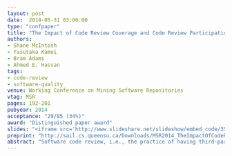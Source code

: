 ```yaml
---
layout: post
date:  2014-05-31 03:00:00
type: "confpaper"
title: "The Impact of Code Review Coverage and Code Review Participation on Software Quality: A Case Study of the Qt, VTK, and ITK Projects"
authors:
- Shane McIntosh
- Yasutaka Kamei
- Bram Adams
- Ahmed E. Hassan
tags:
- code-review
- software-quality
venue: Working Conference on Mining Software Repositories
vtag: MSR
pages: 192-201
pubyear: 2014
acceptance: "29/85 (34%)"
award: "Distinguished paper award"
slides: "<iframe src='http://www.slideshare.net/slideshow/embed_code/35705165' width='427' height='356' frameborder='0' marginwidth='0' marginheight='0' scrolling='no' style='border:1px solid #CCC; border-width:1px 1px 0; margin-bottom:5px; max-width: 100%;' allowfullscreen> </iframe>"
preprint: "http://sail.cs.queensu.ca/Downloads/MSR2014_TheImpactOfCodeReviewCoverageAndCodeReviewParticipationOnSoftwareQuality_ACaseStudyOfTheQt,VTK,AndITKProjects.pdf"
abstract: "Software code review, i.e., the practice of having third-party team members critique changes to a software system, is a well-established best practice in both open source and proprietary software domains. Prior work has shown that the formal code inspections of the past tend to improve the quality of software delivered by students and small teams. However, the formal code inspection process mandates strict review criteria (e.g., in-person meetings and reviewer checklists) to ensure a base level of review quality, while the modern, lightweight code reviewing process does not. Although recent work explores the modern code review process qualitatively, little research quantitatively explores the relationship between properties of the modern code review process and software quality. Hence, in this paper, we study the relationship between software quality and: (1) code review coverage, i.e., the proportion of changes that have been code reviewed, and (2) code review participation, i.e., the degree of reviewer involvement in the code review process. Through a case study of the Qt, VTK, and ITK projects, we find that both code review coverage and participation share a significant link with software quality. Low code review coverage and participation are estimated to produce components with up to two and five additional post-release defects respectively. Our results empirically confirm the intuition that poorly reviewed code has a negative impact on software quality in large systems using modern reviewing tools."
---
```

